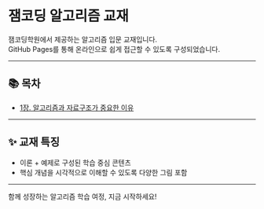 # 잼코딩 알고리즘 교재

잼코딩학원에서 제공하는 알고리즘 입문 교재입니다.  
GitHub Pages를 통해 온라인으로 쉽게 접근할 수 있도록 구성되었습니다.

---

## 📚 목차

- [1장. 알고리즘과 자료구조가 중요한 이유](docs/chapter1.md)

---

## ✨ 교재 특징
- 이론 + 예제로 구성된 학습 중심 콘텐츠
- 핵심 개념을 시각적으로 이해할 수 있도록 다양한 그림 포함

---

함께 성장하는 알고리즘 학습 여정, 지금 시작하세요!
